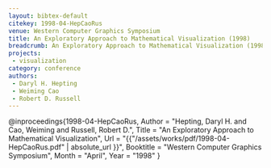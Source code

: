 ```yaml
---
layout: bibtex-default
citekey: 1998-04-HepCaoRus
venue: Western Computer Graphics Symposium
title: An Exploratory Approach to Mathematical Visualization (1998)
breadcrumb: An Exploratory Approach to Mathematical Visualization (1998)
projects:
 - visualization
category: conference
authors:
 - Daryl H. Hepting 
 - Weiming Cao 
 - Robert D. Russell 
---
```

@inproceedings{1998-04-HepCaoRus,
	Author =  "Hepting, Daryl H. and Cao, Weiming and Russell, Robert D.",
	Title =  "An Exploratory Approach to Mathematical Visualization",
	Url = \"{{"/assets/works/pdf/1998-04-HepCaoRus.pdf" | absolute_url }}\",
	Booktitle =  "Western Computer Graphics Symposium",
	Month =  "April",
	Year =  "1998"
}
